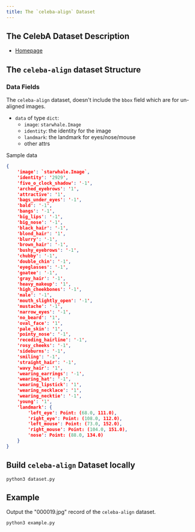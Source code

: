 ```yaml
---
title: The `celeba-align` Dataset
---
```


## The CelebA Dataset Description

- [Homepage](http://mmlab.ie.cuhk.edu.hk/projects/CelebA.html)

## The `celeba-align` dataset Structure

### Data Fields

The `celeba-align` dataset, doesn't include the `bbox` field which are for un-aligned images.

- `data` of type `dict`:
    - `image`: `starwhale.Image`
    - `identity`: the identity for the image
    - `landmark`: the landmark for eyes/nose/mouse
    - other attrs

Sample data
```json
{
	'image': `starwhale.Image`,
	'identity': '2929',
	'five_o_clock_shadow': '-1',
	'arched_eyebrows': '1',
	'attractive': '1',
	'bags_under_eyes': '-1',
	'bald': '-1',
	'bangs': '-1',
	'big_lips': '-1',
	'big_nose': '-1',
	'black_hair': '-1',
	'blond_hair': '1',
	'blurry': '-1',
	'brown_hair': '-1',
	'bushy_eyebrows': '-1',
	'chubby': '-1',
	'double_chin': '-1',
	'eyeglasses': '-1',
	'goatee': '-1',
	'gray_hair': '-1',
	'heavy_makeup': '1',
	'high_cheekbones': '-1',
	'male': '-1',
	'mouth_slightly_open': '-1',
	'mustache': '-1',
	'narrow_eyes': '-1',
	'no_beard': '1',
	'oval_face': '1',
	'pale_skin': '1',
	'pointy_nose': '-1',
	'receding_hairline': '-1',
	'rosy_cheeks': '-1',
	'sideburns': '-1',
	'smiling': '-1',
	'straight_hair': '-1',
	'wavy_hair': '1',
	'wearing_earrings': '-1',
	'wearing_hat': '-1',
	'wearing_lipstick': '1',
	'wearing_necklace': '1',
	'wearing_necktie': '-1',
	'young': '1',
	'landmark': {
		'left_eye': Point: (68.0, 111.0),
		'right_eye': Point: (108.0, 112.0),
		'left_mouse': Point: (73.0, 152.0),
		'right_mouse': Point: (104.0, 151.0),
		'nose': Point: (88.0, 134.0)
	}
}
```

## Build `celeba-align` Dataset locally

```shell
python3 dataset.py
```

## Example

Output the "000019.jpg" record of the `celeba-align` dataset.

```shell
python3 example.py
```
